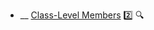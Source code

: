 * __ [Class-Level Members](./uml/classLevelMembers) :two: <trigger for="pop:classLevelMembers-preview">:mag:</trigger>


<popover id="pop:classLevelMembers-preview" title=":mag: Class-Level Members" placement="right">
  <div slot="content">
    <include src=".\preview.md" />
  </div>
</popover>
